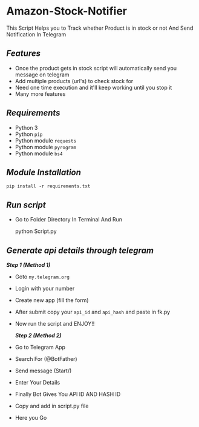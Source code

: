 # Amazon-Stock-Notifier
This Script Helps you to Track whether Product is in stock or not And Send Notification In Telegram

## ***Features***

- Once the product gets in stock script will automatically send you message on telegram
- Add multiple products (url's) to check stock for
- Need one time execution and it'll keep working until you stop it
- Many more features

## ***Requirements***

- Python 3
- Python `pip`
- Python module `requests`
- Python module `pyrogram`
- Python module `bs4`

## ***Module Installation***

	pip install -r requirements.txt

## ***Run script***
- Go to Folder Directory In Terminal And Run
          
	python Script.py

## ***Generate api details through telegram***
   ***Step 1 (Method 1)***
- Goto `my.telegram.org`
- Login with your number
- Create new app (fill the form)
- After submit copy your `api_id` and `api_hash` and paste in fk.py
- Now run the script and ENJOY!!

   ***Step 2 (Method 2)***
- Go to Telegram App
- Search For (@BotFather)
- Send message (Start/)
- Enter Your Details
- Finally Bot Gives You API ID AND HASH ID
- Copy and add in script.py file
- Here you Go
